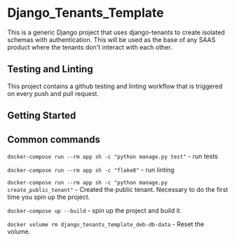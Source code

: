 # Django_Tenants_Template
This is a generic Django project that uses django-tenants to create isolated schemas with authentication. This will be used as the base of any SAAS product where the tenants don't interact with each other.

## Testing and Linting
This project contains a github testing and linting workflow that is triggered on every push and pull request.

## Getting Started


## Common commands
```docker-compose run --rm app sh -c "python manage.py test"``` - run tests

```docker-compose run --rm app sh -c "flake8"``` - run linting

```docker-compose run --rm app sh -c "python manage.py create_public_tenant"``` - Created the public tenant. Necessary to do the first time you spin up the project.

```docker-compose up --build``` - spin up the project and build it.

```docker volume rm django_tenants_template_deb-db-data``` - Reset the volume.